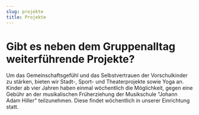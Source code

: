 ```yaml
---
slug: projekte
title: Projekte
---
```


# Gibt es neben dem Gruppenalltag weiterführende Projekte?

Um das Gemeinschaftsgefühl und das Selbstvertrauen der Vorschulkinder zu stärken, bieten wir
Stadt-, Sport- und Theaterprojekte sowie Yoga an. Kinder ab vier Jahren haben einmal wöchentlich die Möglichkeit, gegen
eine Gebühr an der musikalischen Früherziehung der Musikschule "Johann Adam Hiller" teilzunehmen. Diese findet
wöchentlich in unserer Einrichtung statt.
